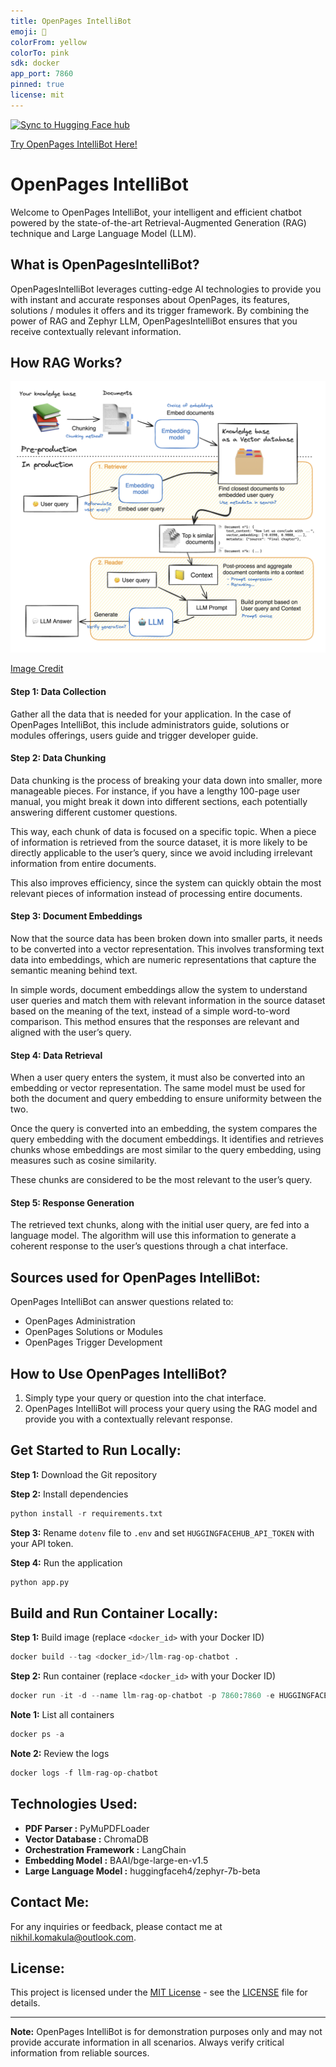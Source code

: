 ```yaml
---
title: OpenPages IntelliBot
emoji: 🤖
colorFrom: yellow
colorTo: pink
sdk: docker
app_port: 7860
pinned: true
license: mit
---
```

[![Sync to Hugging Face hub](https://github.com/nikhilkomakula/llm-rag-op-chatbot/actions/workflows/main.yml/badge.svg)](https://github.com/nikhilkomakula/llm-rag-op-chatbot/actions/workflows/main.yml)

[Try OpenPages IntelliBot Here!](https://huggingface.co/spaces/nikhilkomakula/llm-rag-op-chatbot)

# OpenPages IntelliBot

Welcome to OpenPages IntelliBot, your intelligent and efficient chatbot powered by the state-of-the-art Retrieval-Augmented Generation (RAG) technique and Large Language Model (LLM).

## What is OpenPagesIntelliBot?

OpenPagesIntelliBot leverages cutting-edge AI technologies to provide you with instant and accurate responses about OpenPages, its features, solutions / modules it offers and its trigger framework. By combining the power of RAG and Zephyr LLM, OpenPagesIntelliBot ensures that you receive contextually relevant information.

## How RAG Works?

![RAG Diagram](images/RAG_workflow.png)

[Image Credit](https://huggingface.co/learn/cookbook/en/rag_evaluation)

#### Step 1: Data Collection

Gather all the data that is needed for your application. In the case of OpenPages IntelliBot, this include administrators guide, solutions or modules offerings, users guide and trigger developer guide.

#### Step 2: Data Chunking

Data chunking is the process of breaking your data down into smaller, more manageable pieces. For instance, if you have a lengthy 100-page user manual, you might break it down into different sections, each potentially answering different customer questions.

This way, each chunk of data is focused on a specific topic. When a piece of information is retrieved from the source dataset, it is more likely to be directly applicable to the user’s query, since we avoid including irrelevant information from entire documents.

This also improves efficiency, since the system can quickly obtain the most relevant pieces of information instead of processing entire documents.

#### Step 3: Document Embeddings

Now that the source data has been broken down into smaller parts, it needs to be converted into a vector representation. This involves transforming text data into embeddings, which are numeric representations that capture the semantic meaning behind text.

In simple words, document embeddings allow the system to understand user queries and match them with relevant information in the source dataset based on the meaning of the text, instead of a simple word-to-word comparison. This method ensures that the responses are relevant and aligned with the user’s query.

#### Step 4: Data Retrieval

When a user query enters the system, it must also be converted into an embedding or vector representation. The same model must be used for both the document and query embedding to ensure uniformity between the two.

Once the query is converted into an embedding, the system compares the query embedding with the document embeddings. It identifies and retrieves chunks whose embeddings are most similar to the query embedding, using measures such as cosine similarity.

These chunks are considered to be the most relevant to the user’s query.

#### Step 5: Response Generation

The retrieved text chunks, along with the initial user query, are fed into a language model. The algorithm will use this information to generate a coherent response to the user’s questions through a chat interface.

## Sources used for OpenPages IntelliBot:

OpenPages IntelliBot can answer questions related to:

- OpenPages Administration
- OpenPages Solutions or Modules
- OpenPages Trigger Development

## How to Use OpenPages IntelliBot?

1. Simply type your query or question into the chat interface.
2. OpenPages IntelliBot will process your query using the RAG model and provide you with a contextually relevant response.

## Get Started to Run Locally:

**Step 1:** Download the Git repository

**Step 2:** Install dependencies

```python
python install -r requirements.txt
```

**Step 3:** Rename `dotenv` file to `.env` and set `HUGGINGFACEHUB_API_TOKEN` with your API token.

**Step 4:** Run the application

```python
python app.py
```

## Build and Run Container Locally:

**Step 1:** Build image (replace `<docker_id>` with your Docker ID)

```python
docker build --tag <docker_id>/llm-rag-op-chatbot .
```

**Step 2:** Run container (replace `<docker_id>` with your Docker ID)

```python
docker run -it -d --name llm-rag-op-chatbot -p 7860:7860 -e HUGGINGFACEHUB_API_TOKEN=<api_token> <docker_id>/llm-rag-op-chatbot:latest
```

**Note 1:** List all containers

```python
docker ps -a
```

**Note 2:** Review the logs

```python
docker logs -f llm-rag-op-chatbot
```

## Technologies Used:

* **PDF Parser :** PyMuPDFLoader
* **Vector Database :** ChromaDB
* **Orchestration Framework :** LangChain
* **Embedding Model :** BAAI/bge-large-en-v1.5
* **Large Language Model :** huggingfaceh4/zephyr-7b-beta

## Contact Me:

For any inquiries or feedback, please contact me at [nikhil.komakula@outlook.com](mailto:nikhil.komakula@outlook.com).

## License:

This project is licensed under the [MIT License](https://opensource.org/licenses/MIT) - see the [LICENSE](LICENSE) file for details.

---

**Note:** OpenPages IntelliBot is for demonstration purposes only and may not provide accurate information in all scenarios. Always verify critical information from reliable sources.
